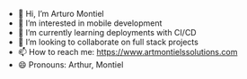 - 👋 Hi, I’m Arturo Montiel 
- 👀 I’m interested in mobile development
- 🌱 I’m currently learning deployments with CI/CD
- 💞️ I’m looking to collaborate on full stack projects
- 📫 How to reach me: https://www.artmontielssolutions.com
- 😄 Pronouns: Arthur, Montiel

<!---
amontiel96/amontiel96 is a ✨ special ✨ repository because its `README.md` (this file) appears on your GitHub profile.
You can click the Preview link to take a look at your changes.
--->
